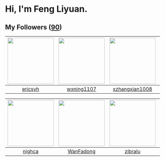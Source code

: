 # Hi, I'm Feng Liyuan.

## My Followers ([90](https://github.com/SunRunAway?tab=followers))

| <img src="https://avatars.githubusercontent.com/u/10498732?v=4" width="150" height="150" /> | <img src="https://avatars.githubusercontent.com/u/42286315?v=4" width="150" height="150" /> | <img src="https://avatars.githubusercontent.com/u/15918072?v=4" width="150" height="150" /> | <img src="https://avatars.githubusercontent.com/u/1543151?v=4" width="150" height="150" /> |
| :-----------------------------------------------------------------------------------------: | :-----------------------------------------------------------------------------------------: | :-----------------------------------------------------------------------------------------: | :----------------------------------------------------------------------------------------: |
|                            [ericsyh](https://github.com/ericsyh)                            |                         [wxning1107](https://github.com/wxning1107)                         |                     [xzhangxian1008](https://github.com/xzhangxian1008)                     |                          [chrislusf](https://github.com/chrislusf)                         |

| <img src="https://avatars.githubusercontent.com/u/1492263?v=4" width="150" height="150" /> | <img src="https://avatars.githubusercontent.com/u/10414494?v=4" width="150" height="150" /> | <img src="https://avatars.githubusercontent.com/u/41463486?v=4" width="150" height="150" /> | <img src="https://avatars.githubusercontent.com/u/2918384?v=4" width="150" height="150" /> |
| :----------------------------------------------------------------------------------------: | :-----------------------------------------------------------------------------------------: | :-----------------------------------------------------------------------------------------: | :----------------------------------------------------------------------------------------: |
|                             [nighca](https://github.com/nighca)                            |                          [WanFadong](https://github.com/WanFadong)                          |                            [zibralu](https://github.com/zibralu)                            |                            [wkshare](https://github.com/wkshare)                           |